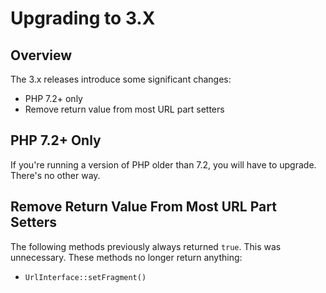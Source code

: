 Upgrading to 3.X
================

Overview
--------

The 3.x releases introduce some significant changes:

- PHP 7.2+ only
- Remove return value from most URL part setters

PHP 7.2+ Only
-------------

If you're running a version of PHP older than 7.2, you will have to upgrade. There's no other way.

Remove Return Value From Most URL Part Setters
----------------------------------------------

The following methods previously always returned `true`. This was unnecessary. These methods
no longer return anything:

- `UrlInterface::setFragment()`
